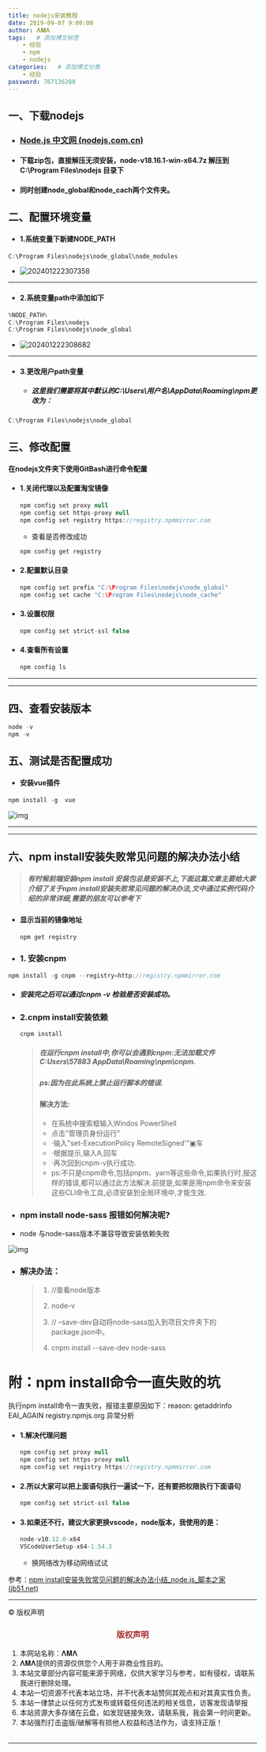 ```yaml
---
title: nodejs安装教程
date: 2019-09-07 9:00:00
author: 𝚲𝚳𝚲
tags:   # 添加博文标签
	- 经验
	- npm
	- nodejs
categories:   # 添加博文分类
	- 经验
password: 767136280
---
```


## 一、下载nodejs

- ### [Node.js 中文网 (nodejs.com.cn)](https://www.nodejs.com.cn/)

- #### 下载zip包，直接解压无须安装，node-v18.16.1-win-x64.7z   解压到C:\Program Files\nodejs 目录下

- #### 同时创建node_global和node_cach两个文件夹。

## 二、配置环境变量

- #### 1.系统变量下新建NODE_PATH

```java
C:\Program Files\nodejs\node_global\node_modules
```



- ![202401222307358](https://raw.githubusercontent.com/protonlml/blogimages/master/imgs/202406161016747.png)

---

- #### 2.系统变量path中添加如下

```java
%NODE_PATH%
C:\Program Files\nodejs
C:\Program Files\nodejs\node_global
```



- ![202401222308682](https://raw.githubusercontent.com/protonlml/blogimages/master/imgs/202406161016272.png)

---



- #### 3.更改用户path变量

  - ##### 这里我们需要将其中默认的C:\Users\用户名\AppData\Roaming\npm更改为：

```java
C:\Program Files\nodejs\node_global
```

## 三、修改配置

#### 在nodejs文件夹下使用GitBash进行命令配置

- #### 1.关闭代理以及配置淘宝镜像

  ```java
  npm config set proxy null
  npm config set https-proxy null
  npm config set registry https://registry.npmmirror.com
  ```

  - 查看是否修改成功

  ```java
  npm config get registry
  ```

  

- #### 2.配置默认目录

  ```java
  npm config set prefix "C:\Program Files\nodejs\node_global"
  npm config set cache "C:\Program Files\nodejs\node_cache"
  ```

- #### 3.设置权限

  ```java
  npm config set strict-ssl false
  ```

- #### 4.查看所有设置

  ```java
  npm config ls
  ```


---

---



## 四、查看安装版本

```java
node -v 
npm -v
```

## 五、测试是否配置成功

- #### 安装vue插件

```java
npm install -g  vue
```

![img](https://raw.githubusercontent.com/protonlml/blogimages/master/imgs/202406161016336.png)



---

---



## 六、npm install安装失败常见问题的解决办法小结



> #####  有时候前端安装npm install 安装包总是安装不上,下面这篇文章主要给大家介绍了关于npm install安装失败常见问题的解决办法,文中通过实例代码介绍的非常详细,需要的朋友可以参考下

- #### 显示当前的镜像地址

  ```java
  npm get registry
  ```

  

- ### 1. 安装cnpm

```java
npm install -g cnpm --registry=http://registry.npmmirror.com
```

- ##### 安装完之后可以通过cnpm -v 检验是否安装成功。

- ### 2.cnpm install安装依赖

  ```java
  cnpm install
  ```

  > ##### 在运行cnpm install中,你可以会遇到cnpm:无法加载文件C:Users\57883 AppData\Roaming\npm\cnpm.
  >
  > ##### ps:因为在此系统上禁止运行脚本的错误.
  >
  > #### 解决方法:
  >
  > - 在系统中搜索框输入Windos PowerShell
  > - 点击"管理员身份运行"
  > - ·输入"set-ExecutionPolicy RemoteSigned'"▣车
  > - ·根据提示,输入A,回车
  > - ·再次回到cnpm-v执行成功.
  > - ps:不只是cnpm命令,包括pnpm、yarn等这些命令,如果执行时,报这样的错误,都可以通过此方法解决.前提是,如果是用npm命令来安装这些CLI命令工具,必须安装到全局环境中,才能生效.

- ### npm install node-sass 报错如何解决呢?

- node 与node-sass版本不兼容导致安装依赖失败

![img](https://raw.githubusercontent.com/protonlml/blogimages/master/imgs/202406162259879.png)

- ### **解决办法**：

  > 1. //查看node版本
  >
  > 2. node-v
  >
  > 3. // –save-dev自动将node-sass加入到项目文件夹下的package.json中。
  >
  > 4. cnpm install --save-dev node-sass

# 附：npm install命令一直失败的坑

执行npm install命令一直失败，报错主要原因如下：reason: getaddrinfo EAI_AGAIN registry.npmjs.org   异常分析

- #### 1.解决代理问题

  ```java
  npm config set proxy null
  npm config set https-proxy null
  npm config set registry https://registry.npmmirror.com
  ```

- #### 2.所以大家可以把上面语句执行一遍试一下，还有要把权限执行下面语句

  ```java
  npm config set strict-ssl false
  ```

- ####  3.如果还不行，建议大家更换vscode，node版本，我使用的是：

  ```java
  node-v10.12.0-x64
  VSCodeUserSetup-x64-1.54.3
  ```

  - 换网络改为移动网络试试

参考：[npm install安装失败常见问题的解决办法小结_node.js_脚本之家 (jb51.net)](https://www.jb51.net/javascript/285453ta2.htm#_label4)









----

© 版权声明

<escape>

<div>
    <h3 align="center"  style="color: brown;" >版权声明</h3>
    <table>
   		<tr>
    		<ol>
				<li>本网站名称：𝚲𝚳𝚲</li>
				<li>𝚲𝚳𝚲提供的资源仅供您个人用于非商业性目的。</li>
				<li>本站文章部分内容可能来源于网络，仅供大家学习与参考，如有侵权，请联系我进行删除处理。</li>
				<li>本站一切资源不代表本站立场，并不代表本站赞同其观点和对其真实性负责。</li>
        		<li>本站一律禁止以任何方式发布或转载任何违法的相关信息，访客发现请举报</li> 
        		<li>本站资源大多存储在云盘，如发现链接失效，请联系我，我会第一时间更新。</li>
        		<li>本站强烈打击盗版/破解等有损他人权益和违法作为，请支持正版！</li>  
			</ol>
		</tr>
	</table>
</div>


</escape>

----































